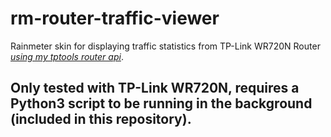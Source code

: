 # rm-router-traffic-viewer
Rainmeter skin for displaying traffic statistics from TP-Link WR720N Router [_using my tptools router api_](https://github.com/permafrost06/tptools).

## Only tested with TP-Link WR720N, requires a Python3 script to be running in the background (included in this repository).
